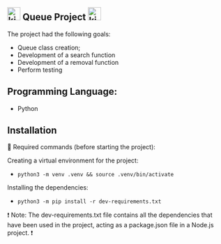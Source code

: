 ## <img src="https://img.freepik.com/vetores-premium/ilustracao-de-passaro-kiwi_74669-305.jpg?w=740" alt="kiwi animal" width="30" height="30"> Queue Project <img src="https://png.pngtree.com/png-clipart/20200225/original/pngtree-kiwi-fruit-vector-illustration-isolated-on-white-background-png-image_5261942.jpg" alt="kiwi fruit" width="30" height="30">






The project had the following goals:

- Queue class creation;
- Development of a search function
- Development of a removal function
- Perform testing


## Programming Language:
- Python

## Installation

🤖 Required commands (before starting the project):

Creating a virtual environment for the project:

* `python3 -m venv .venv && source .venv/bin/activate`

Installing the dependencies:

* `python3 -m pip install -r dev-requirements.txt`


❗️ Note: 
The dev-requirements.txt file contains all the dependencies that have been used in the project, acting as a package.json file in a Node.js project. ❗️


